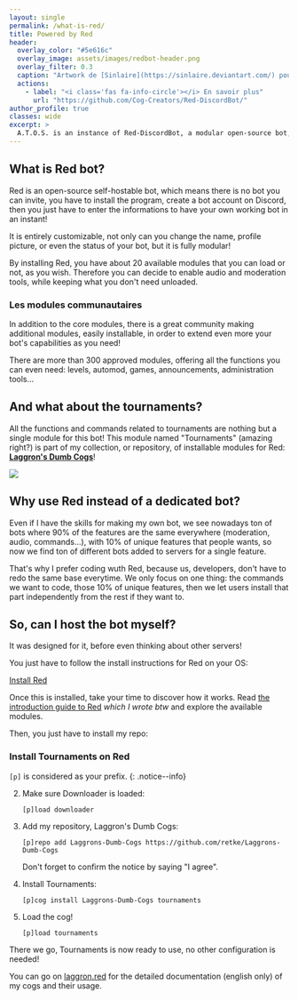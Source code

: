 ```yaml
---
layout: single
permalink: /what-is-red/
title: Powered by Red
header:
  overlay_color: "#5e616c"
  overlay_image: assets/images/redbot-header.png
  overlay_filter: 0.3
  caption: "Artwork de [Sinlaire](https://sinlaire.deviantart.com/) pour Red Discord Bot"
  actions:
    - label: "<i class='fas fa-info-circle'></i> En savoir plus"
      url: "https://github.com/Cog-Creators/Red-DiscordBot/"
author_profile: true
classes: wide
excerpt: >
  A.T.O.S. is an instance of Red-DiscordBot, a modular open-source bot, open to everyone!
---
```


## What is Red bot?

Red is an open-source self-hostable bot, which means there is no bot you can invite, you have to install the program, create a bot account on Discord, then you just have to enter the informations to have your own working bot in an instant!

It is entirely customizable, not only can you change the name, profile picture, or even the status of your bot, but it is fully modular!

By installing Red, you have about 20 available modules that you can load or not, as you wish. Therefore you can decide to enable audio and moderation tools, while keeping what you don't need unloaded.

### Les modules communautaires

In addition to the core modules, there is a great community making additional modules, easily installable, in order to extend even more your bot's capabilities as you need!

There are more than 300 approved modules, offering all the functions you can even need: levels, automod, games, announcements, administration tools...

## And what about the tournaments?

All the functions and commands related to tournaments are nothing but a single module for this bot! This module named "Tournaments" (amazing right?) is part of my collection, or repository, of installable modules for Red: **[Laggron's Dumb Cogs](https://github.com/retke/Laggrons-Dumb-Cogs)**!

[![](https://raw.githubusercontent.com/retke/Laggrons-Dumb-Cogs/master/.github/RESSOURCES/BANNERS/Base_banner.png)](https://github.com/retke/Laggrons-Dumb-Cogs)

## Why use Red instead of a dedicated bot?

Even if I have the skills for making my own bot, we see nowadays ton of bots where 90% of the features are the same everywhere (moderation, audio, commands...), with 10% of unique features that people wants, so now we find ton of different bots added to servers for a single feature.

That's why I prefer coding wuth Red, because us, developers, don't have to redo the same base everytime. We only focus on one thing: the commands we want to code, those 10% of unique features, then we let users install that part independently from the rest if they want to.

## So, can I host the bot myself?

It was designed for it, before even thinking about other servers!

You just have to follow the install instructions for Red on your OS:

<a href="https://docs.discord.red/" class="btn btn--danger btn--large">Install Red</a>

Once this is installed, take your time to discover how it works. Read [the introduction guide to Red](https://docs.discord.red/en/stable/getting_started.html) *which I wrote btw* and explore the available modules.

Then, you just have to install my repo:

### Install Tournaments on Red

`[p]` is considered as your prefix.
{: .notice--info}

2. Make sure Downloader is loaded:

   `[p]load downloader`

3. Add my repository, Laggron's Dumb Cogs:

   `[p]repo add Laggrons-Dumb-Cogs https://github.com/retke/Laggrons-Dumb-Cogs`

   Don't forget to confirm the notice by saying "I agree".

4. Install Tournaments:

   `[p]cog install Laggrons-Dumb-Cogs tournaments`

5. Load the cog!

   `[p]load tournaments`

There we go, Tournaments is now ready to use, no other configuration is needed!

You can go on [laggron.red](https://laggron.red/) for the detailed documentation (english only) of my cogs and their usage.
